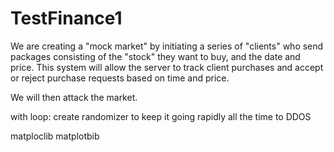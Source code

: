 # TestFinance1


We are creating a "mock market" by initiating a series of "clients" who send packages consisting of the "stock" they want to buy, and the date and price. This system will allow the server to track client purchases and accept or reject purchase requests based on time and price. 

We will then attack the market.


with loop: create randomizer to keep it going rapidly all the time to DDOS

matploclib
matplotbib

